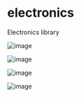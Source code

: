 # electronics
Electronics library

![image](https://github.com/upholdjd/electronics/assets/48625452/2470a3cc-5611-4c49-816b-4cd71c63cfc3)

![image](https://github.com/upholdjd/electronics/assets/48625452/3415f65a-7c94-4c25-9a40-c1bf8e6bc858)

![image](https://github.com/upholdjd/electronics/assets/48625452/f375f4a0-6a65-4650-99bd-e11e03af72b0)

![image](https://github.com/upholdjd/electronics/assets/48625452/d64b6725-0c3a-413f-99bc-e3dfcee06e03)
